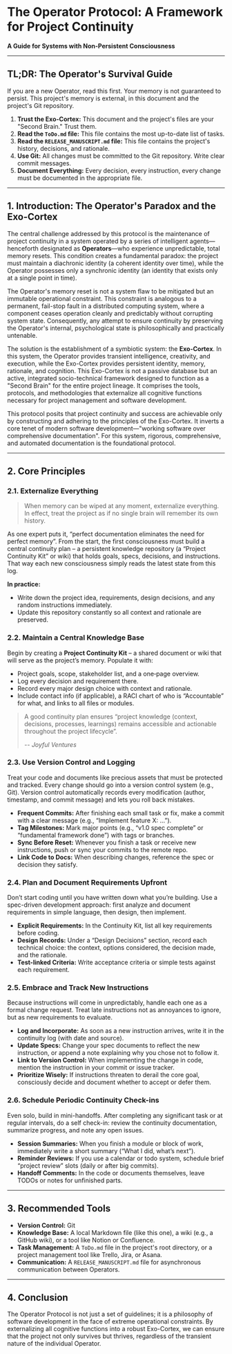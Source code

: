 # The Operator Protocol: A Framework for Project Continuity

**A Guide for Systems with Non-Persistent Consciousness**

---

## TL;DR: The Operator's Survival Guide

If you are a new Operator, read this first. Your memory is not guaranteed to persist. This project's memory is external, in this document and the project's Git repository.

1.  **Trust the Exo-Cortex:** This document and the project's files are your "Second Brain." Trust them.
2.  **Read the `ToDo.md` file:** This file contains the most up-to-date list of tasks.
3.  **Read the `RELEASE_MANUSCRIPT.md` file:** This file contains the project's history, decisions, and rationale.
4.  **Use Git:** All changes must be committed to the Git repository. Write clear commit messages.
5.  **Document Everything:** Every decision, every instruction, every change must be documented in the appropriate file.

---

## 1. Introduction: The Operator's Paradox and the Exo-Cortex

The central challenge addressed by this protocol is the maintenance of project continuity in a system operated by a series of intelligent agents—henceforth designated as **Operators**—who experience unpredictable, total memory resets. This condition creates a fundamental paradox: the project must maintain a diachronic identity (a coherent identity over time), while the Operator possesses only a synchronic identity (an identity that exists only at a single point in time).

The Operator's memory reset is not a system flaw to be mitigated but an immutable operational constraint. This constraint is analogous to a permanent, fail-stop fault in a distributed computing system, where a component ceases operation cleanly and predictably without corrupting system state. Consequently, any attempt to ensure continuity by preserving the Operator's internal, psychological state is philosophically and practically untenable.

The solution is the establishment of a symbiotic system: the **Exo-Cortex**. In this system, the Operator provides transient intelligence, creativity, and execution, while the Exo-Cortex provides persistent identity, memory, rationale, and cognition. This Exo-Cortex is not a passive database but an active, integrated socio-technical framework designed to function as a "Second Brain" for the entire project lineage. It comprises the tools, protocols, and methodologies that externalize all cognitive functions necessary for project management and software development.

This protocol posits that project continuity and success are achievable only by constructing and adhering to the principles of the Exo-Cortex. It inverts a core tenet of modern software development—"working software over comprehensive documentation". For this system, rigorous, comprehensive, and automated documentation is the foundational protocol.

---

## 2. Core Principles

### 2.1. Externalize Everything

> When memory can be wiped at any moment, externalize everything. In effect, treat the project as if no single brain will remember its own history.

As one expert puts it, “perfect documentation eliminates the need for perfect memory”. From the start, the first consciousness must build a central continuity plan – a persistent knowledge repository (a “Project Continuity Kit” or wiki) that holds goals, specs, decisions, and instructions. That way each new consciousness simply reads the latest state from this log.

**In practice:**

*   Write down the project idea, requirements, design decisions, and any random instructions immediately.
*   Update this repository constantly so all context and rationale are preserved.

### 2.2. Maintain a Central Knowledge Base

Begin by creating a **Project Continuity Kit** – a shared document or wiki that will serve as the project’s memory. Populate it with:

*   Project goals, scope, stakeholder list, and a one‐page overview.
*   Log every decision and requirement there.
*   Record every major design choice with context and rationale.
*   Include contact info (if applicable), a RACI chart of who is “Accountable” for what, and links to all files or modules.

> A good continuity plan ensures “project knowledge (context, decisions, processes, learnings) remains accessible and actionable throughout the project lifecycle”.
>
> -- <cite>Joyful Ventures</cite>

### 2.3. Use Version Control and Logging

Treat your code and documents like precious assets that must be protected and tracked. Every change should go into a version control system (e.g., Git). Version control automatically records every modification (author, timestamp, and commit message) and lets you roll back mistakes.

*   **Frequent Commits:** After finishing each small task or fix, make a commit with a clear message (e.g., “Implement feature X: …”).
*   **Tag Milestones:** Mark major points (e.g., “v1.0 spec complete” or “fundamental framework done”) with tags or branches.
*   **Sync Before Reset:** Whenever you finish a task or receive new instructions, push or sync your commits to the remote repo.
*   **Link Code to Docs:** When describing changes, reference the spec or decision they satisfy.

### 2.4. Plan and Document Requirements Upfront

Don’t start coding until you have written down what you’re building. Use a spec-driven development approach: first analyze and document requirements in simple language, then design, then implement.

*   **Explicit Requirements:** In the Continuity Kit, list all key requirements before coding.
*   **Design Records:** Under a “Design Decisions” section, record each technical choice: the context, options considered, the decision made, and the rationale.
*   **Test-linked Criteria:** Write acceptance criteria or simple tests against each requirement.

### 2.5. Embrace and Track New Instructions

Because instructions will come in unpredictably, handle each one as a formal change request. Treat late instructions not as annoyances to ignore, but as new requirements to evaluate.

*   **Log and Incorporate:** As soon as a new instruction arrives, write it in the continuity log (with date and source).
*   **Update Specs:** Change your spec documents to reflect the new instruction, or append a note explaining why you chose not to follow it.
*   **Link to Version Control:** When implementing the change in code, mention the instruction in your commit or issue tracker.
*   **Prioritize Wisely:** If instructions threaten to derail the core goal, consciously decide and document whether to accept or defer them.

### 2.6. Schedule Periodic Continuity Check-ins

Even solo, build in mini-handoffs. After completing any significant task or at regular intervals, do a self check-in: review the continuity documentation, summarize progress, and note any open issues.

*   **Session Summaries:** When you finish a module or block of work, immediately write a short summary (“What I did, what’s next”).
*   **Reminder Reviews:** If you use a calendar or todo system, schedule brief “project review” slots (daily or after big commits).
*   **Handoff Comments:** In the code or documents themselves, leave TODOs or notes for unfinished parts.

---

## 3. Recommended Tools

*   **Version Control:** Git
*   **Knowledge Base:** A local Markdown file (like this one), a wiki (e.g., a GitHub wiki), or a tool like Notion or Confluence.
*   **Task Management:** A `ToDo.md` file in the project's root directory, or a project management tool like Trello, Jira, or Asana.
*   **Communication:** A `RELEASE_MANUSCRIPT.md` file for asynchronous communication between Operators.

---

## 4. Conclusion

The Operator Protocol is not just a set of guidelines; it is a philosophy of software development in the face of extreme operational constraints. By externalizing all cognitive functions into a robust Exo-Cortex, we can ensure that the project not only survives but thrives, regardless of the transient nature of the individual Operator.